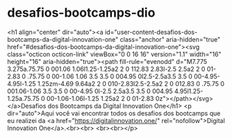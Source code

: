 # desafios-bootcamps-dio
&lt;h1 align="center" dir="auto">&lt;a id="user-content-desafios-dos-bootcamps-da-digital-innovation-one" class="anchor" aria-hidden="true" href="#desafios-dos-bootcamps-da-digital-innovation-one">&lt;svg class="octicon octicon-link" viewBox="0 0 16 16" version="1.1" width="16" height="16" aria-hidden="true">&lt;path fill-rule="evenodd" d="M7.775 3.275a.75.75 0 001.06 1.06l1.25-1.25a2 2 0 112.83 2.83l-2.5 2.5a2 2 0 01-2.83 0 .75.75 0 00-1.06 1.06 3.5 3.5 0 004.95 0l2.5-2.5a3.5 3.5 0 00-4.95-4.95l-1.25 1.25zm-4.69 9.64a2 2 0 010-2.83l2.5-2.5a2 2 0 012.83 0 .75.75 0 001.06-1.06 3.5 3.5 0 00-4.95 0l-2.5 2.5a3.5 3.5 0 004.95 4.95l1.25-1.25a.75.75 0 00-1.06-1.06l-1.25 1.25a2 2 0 01-2.83 0z">&lt;/path>&lt;/svg>&lt;/a>Desafios dos Bootcamps da Digital Innovation One&lt;/h1> &lt;p dir="auto">Aqui você vai encontrar todos os desafios dos bootcamps que eu realizei da &lt;a href="https://digitalinnovation.one/" rel="nofollow">Digital Innovation One&lt;/a>.&lt;br>&lt;br> &lt;br>&lt;br>&lt;/p>
